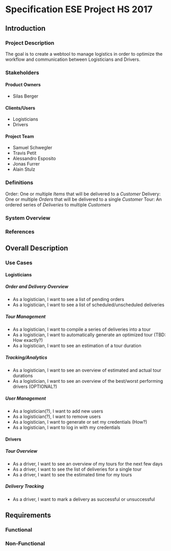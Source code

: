 # Specification ESE Project HS 2017

## Introduction
### Project Description
The goal is to create a webtool to manage logistics in order to optimize the workflow and communication between Logisticians and Drivers.

### Stakeholders
#### Product Owners
- Silas Berger

#### Clients/Users
- Logisticians
- Drivers

#### Project Team
- Samuel Schwegler
- Travis Petit
- Alessandro Esposito
- Jonas Furrer
- Alain Stulz

### Definitions
Order: One or multiple _Items_ that will be delivered to a _Customer_
Delivery: One or multiple _Orders_ that will be delivered to a single _Customer_
Tour: An ordered series of _Deliveries_ to multiple _Customers_


### System Overview



### References

## Overall Description
### Use Cases

#### Logisticians
##### Order and Delivery Overview
- As a logistician, I want to see a list of pending orders
- As a logistician, I want to see a list of scheduled/unscheduled deliveries

##### Tour Management
- As a logistician, I want to compile a series of deliveries into a tour
- As a logistician, I want to automatically generate an optimized tour (TBD: How exactly?)
- As a logistician, I want to see an estimation of a tour duration

##### Tracking/Analytics
- As a logistician, I want to see an overview of estimated and actual tour durations
- As a logistician, I want to see an overview of the best/worst performing drivers (OPTIONAL?)

##### User Management
- As a logistician(?), I want to add new users
- As a logistician(?), I want to remove users
- As a logistician, I want to generate or set my credentials (How?)
- As a logistician, I want to log in with my credentials

#### Drivers

##### Tour Overview
- As a driver, I want to see an overview of my tours for the next few days
- As a driver, I want to see the list of deliveries for a single tour
- As a driver, I want to see the estimated time for my tours

##### Delivery Tracking
- As a driver, I want to mark a delivery as successful or unsuccessful




## Requirements
### Functional
### Non-Functional
